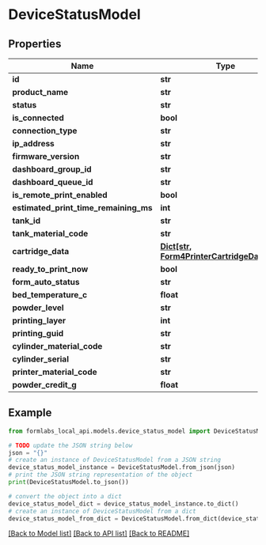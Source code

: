 # DeviceStatusModel


## Properties

Name | Type | Description | Notes
------------ | ------------- | ------------- | -------------
**id** | **str** |  | 
**product_name** | **str** |  | 
**status** | **str** |  | 
**is_connected** | **bool** |  | 
**connection_type** | **str** |  | 
**ip_address** | **str** |  | 
**firmware_version** | **str** |  | 
**dashboard_group_id** | **str** |  | 
**dashboard_queue_id** | **str** |  | 
**is_remote_print_enabled** | **bool** |  | 
**estimated_print_time_remaining_ms** | **int** |  | 
**tank_id** | **str** |  | 
**tank_material_code** | **str** |  | 
**cartridge_data** | [**Dict[str, Form4PrinterCartridgeDataValue]**](Form4PrinterCartridgeDataValue.md) |  | 
**ready_to_print_now** | **bool** |  | 
**form_auto_status** | **str** |  | 
**bed_temperature_c** | **float** |  | 
**powder_level** | **str** |  | 
**printing_layer** | **int** |  | 
**printing_guid** | **str** |  | 
**cylinder_material_code** | **str** |  | 
**cylinder_serial** | **str** |  | 
**printer_material_code** | **str** |  | 
**powder_credit_g** | **float** |  | 

## Example

```python
from formlabs_local_api.models.device_status_model import DeviceStatusModel

# TODO update the JSON string below
json = "{}"
# create an instance of DeviceStatusModel from a JSON string
device_status_model_instance = DeviceStatusModel.from_json(json)
# print the JSON string representation of the object
print(DeviceStatusModel.to_json())

# convert the object into a dict
device_status_model_dict = device_status_model_instance.to_dict()
# create an instance of DeviceStatusModel from a dict
device_status_model_from_dict = DeviceStatusModel.from_dict(device_status_model_dict)
```
[[Back to Model list]](../README.md#documentation-for-models) [[Back to API list]](../README.md#documentation-for-api-endpoints) [[Back to README]](../README.md)


